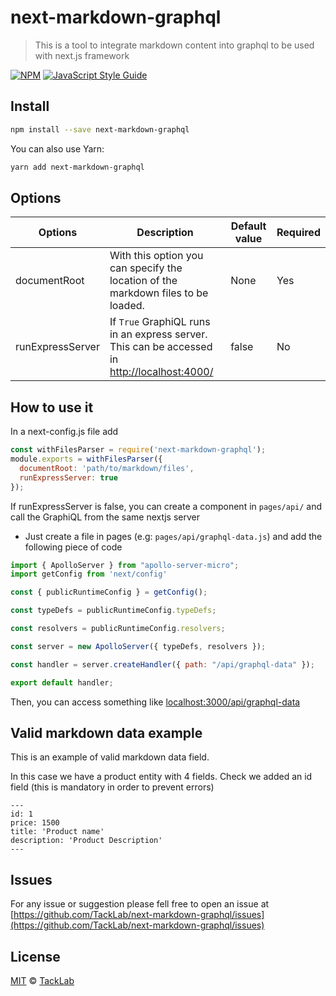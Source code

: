 # next-markdown-graphql
> This is a tool to integrate markdown content into graphql to be used with next.js framework

[![NPM](https://img.shields.io/npm/v/next-markdown-graphql.svg)](https://www.npmjs.com/package/next-markdown-graphql) [![JavaScript Style Guide](https://img.shields.io/badge/code_style-standard-brightgreen.svg)](https://standardjs.com)

## Install

```bash
npm install --save next-markdown-graphql
```

You can also use Yarn: 

```bash
yarn add next-markdown-graphql
```

## Options

| Options  | Description | Default value | Required |
| ------------- | ------------- | ------------- | ------------- |
| documentRoot  | With this option you can specify the location of the markdown files to be loaded.  | None | Yes |
| runExpressServer  | If `True` GraphiQL runs in an express server. This can be accessed in [http://localhost:4000/](http://localhost:4000/)  | false | No |

## How to use it

In a next-config.js file add

```javascript
const withFilesParser = require('next-markdown-graphql');
module.exports = withFilesParser({
  documentRoot: 'path/to/markdown/files',
  runExpressServer: true
});
```

If runExpressServer is false, you can create a component in `pages/api/` and call the GraphiQL from the same nextjs server
 
- Just create a file in pages (e.g: `pages/api/graphql-data.js`) and add the following piece of code

```javascript
import { ApolloServer } from "apollo-server-micro";
import getConfig from 'next/config'

const { publicRuntimeConfig } = getConfig();

const typeDefs = publicRuntimeConfig.typeDefs;

const resolvers = publicRuntimeConfig.resolvers;

const server = new ApolloServer({ typeDefs, resolvers });

const handler = server.createHandler({ path: "/api/graphql-data" });

export default handler;
```

Then, you can access something like [localhost:3000/api/graphql-data](localhost:3000/api/graphql-data)

## Valid markdown data example

This is an example of valid markdown data field. 

In this case we have a product entity with 4 fields. Check we added an id field (this is mandatory in order to prevent errors)
```
---
id: 1
price: 1500
title: 'Product name'
description: 'Product Description'
---
```

## Issues

For any issue or suggestion please fell free to open an issue at [https://github.com/TackLab/next-markdown-graphql/issues](https://github.com/TackLab/next-markdown-graphql/issues)

## License

[MIT](https://github.com/TackLab/next-markdown-graphql/blob/master/LICENSE) © [TackLab](https://tacklabcr.com/)
